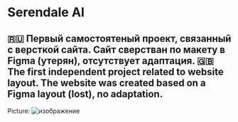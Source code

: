 # Serendale AI
🇷🇺 Первый самостоятеный проект, связанный с версткой сайта. Сайт сверстван по макету в Figma (утерян), отсутствует адаптация.
🇬🇧 The first independent project related to website layout. The website was created based on a Figma layout (lost), no adaptation.
---
Picture:
![изображение](https://github.com/user-attachments/assets/a2807e7f-ebeb-4551-89e4-83158a4f9575)
